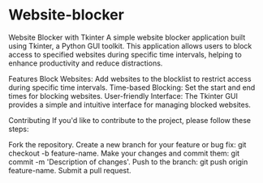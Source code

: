 # Website-blocker

Website Blocker with Tkinter
A simple website blocker application built using Tkinter, a Python GUI toolkit. This application allows users to block access to specified websites during specific time intervals, helping to enhance productivity and reduce distractions.

Features
Block Websites: Add websites to the blocklist to restrict access during specific time intervals.
Time-based Blocking: Set the start and end times for blocking websites.
User-friendly Interface: The Tkinter GUI provides a simple and intuitive interface for managing blocked websites.

Contributing
If you'd like to contribute to the project, please follow these steps:

Fork the repository.
Create a new branch for your feature or bug fix: git checkout -b feature-name.
Make your changes and commit them: git commit -m 'Description of changes'.
Push to the branch: git push origin feature-name.
Submit a pull request.
